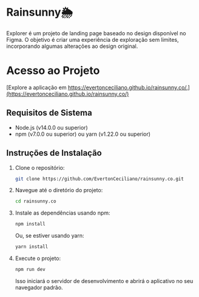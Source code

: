 
# Rainsunny🌦️

Explorer é um projeto de landing page baseado no design disponível no Figma. O objetivo é criar uma experiência de exploração sem limites, incorporando algumas alterações ao design original.

# Acesso ao Projeto
[Explore a aplicação em https://evertonceciliano.github.io/rainsunny.co/.](https://evertonceciliano.github.io/rainsunny.co/)

## Requisitos de Sistema

- Node.js (v14.0.0 ou superior)
- npm (v7.0.0 ou superior) ou yarn (v1.22.0 ou superior)

## Instruções de Instalação

1. Clone o repositório:
   ```bash
   git clone https://github.com/EvertonCeciliano/rainsunny.co.git
   ```

2. Navegue até o diretório do projeto:
   ```bash
   cd rainsunny.co
   ```

3. Instale as dependências usando npm:
   ```bash
   npm install
   ```

   Ou, se estiver usando yarn:
   ```bash
   yarn install
   ```

4. Execute o projeto:
   ```bash
   npm run dev
   ```
   Isso iniciará o servidor de desenvolvimento e abrirá o aplicativo no seu navegador padrão.



